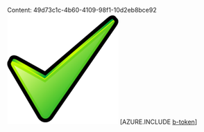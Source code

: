 Content: 49d73c1c-4b60-4109-98f1-10d2eb8bce92![image](e9884024-f56e-48ea-9e26-ae8f4def5b76.png)
[AZURE.INCLUDE [b-token](1bf50af0-166b-42d6-86dd-9ec37df59fb1.md)]
